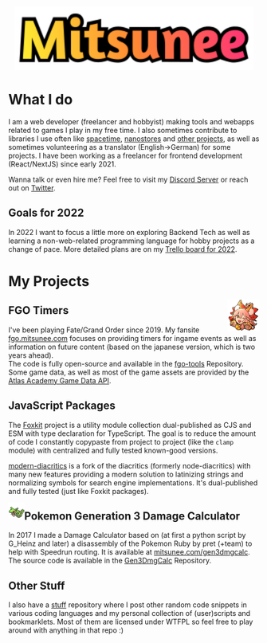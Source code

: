 <p align="center">
<img src="https://github.com/Mitsunee/mitsunee/raw/main/images/logo4_sticker.svg" width="480px">
</p>

# What I do
I am a web developer (freelancer and hobbyist) making tools and webapps related to games I play in my free time. I also sometimes contribute to libraries I use often like [spacetime](https://github.com/spencermountain/spacetime), [nanostores](https://github.com/nanostores/nanostores) and [other projects](https://github.com/pulls?q=author%3Amitsunee+-user%3Amitsunee+-user%3Afoxkit-js+is%3Apr+is%3Amerged+), as well as sometimes volunteering as a translator (English->German) for some projects. I have been working as a freelancer for frontend development (React/NextJS) since early 2021.

Wanna talk or even hire me? Feel free to visit my [Discord Server](https://discord.gg/ZncPkjw) or reach out on [Twitter](https://twitter.com/Mitsunee).

## Goals for 2022

In 2022 I want to focus a little more on exploring Backend Tech as well as learning a non-web-related programming language for hobby projects as a change of pace. More detailed plans are on my [Trello board for 2022](https://trello.com/b/Btyu4S9s/tech-coding-2022).

# My Projects

<img src="https://github.com/Mitsunee/mitsunee/raw/main/images/icon_64.png" align="right">

## FGO Timers

I've been playing Fate/Grand Order since 2019. My fansite [fgo.mitsunee.com](https://fgo.mitsunee.com/) focuses on providing timers for ingame events as well as information on future content (based on the japanese version, which is two years ahead).  
The code is fully open-source and available in the [fgo-tools](https://github.com/Mitsunee/fgo-tools) Repository. Some game data, as well as most of the game assets are provided by the [Atlas Academy Game Data API](https://api.atlasacademy.io/docs#/).

## JavaScript Packages

The [Foxkit](https://github.com/foxkit-js) project is a utility module collection dual-published as CJS and ESM with type declaration for TypeScript. The goal is to reduce the amount of code I constantly copypaste from project to project (like the `clamp` module) with centralized and fully tested known-good versions.

[modern-diacritics](https://github.com/Mitsunee/modern-diacritics) is a fork of the diacritics (formerly node-diacritics) with many new features providing a modern solution to latinizing strings and normalizing symbols for search engine implementations. It's dual-published and fully tested (just like Foxkit packages).

<img src="https://github.com/Mitsunee/mitsunee/raw/main/images/384.png" align="left">

## Pokemon Generation 3 Damage Calculator

In 2017 I made a Damage Calculator based on (at first a python script by G_Heinz and later) a disassembly of the Pokemon Ruby by pret (+team) to help with Speedrun routing. It is available at [mitsunee.com/gen3dmgcalc](https://www.mitsunee.com/gen3dmgcalc). The source code is available in the [Gen3DmgCalc](https://github.com/Mitsunee/Gen3DmgCalc) Repository.

## Other Stuff

I also have a [stuff](https://github.com/Mitsunee/stuff) repository where I post other random code snippets in various coding languages and my personal collection of (user)scripts and bookmarklets. Most of them are licensed under WTFPL so feel free to play around with anything in that repo :)
